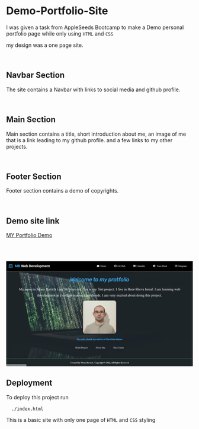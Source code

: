 # Demo-Portfolio-Site

I was given a task from AppleSeeds Bootcamp to make a Demo personal portfolio page while only using `HTML` and `CSS`

my design was a one page site.

<br/>

## Navbar Section

The site contains a Navbar with links to social media and github profile.

<br/>

## Main Section

Main section contains a title, short introduction about me, an image of me that is a link leading to my github profile. and a few links to my other projects.

<br/>

## Footer Section

Footer section contains a demo of copyrights.

<br/>

## Demo site link

[MY Portfolio Demo](https://mony-demo-portfolio.netlify.app)

<br/>

<br/>

![Alt text](images/siteDemoImage.png?raw=true 'Title')

## Deployment

To deploy this project run

```bash
  ./index.html
```

This is a basic site with only one page of `HTML` and `CSS` styling
